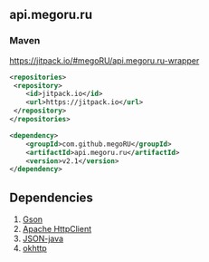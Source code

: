 ## api.megoru.ru

### Maven

https://jitpack.io/#megoRU/api.megoru.ru-wrapper

```xml
<repositories>
 <repository>
	<id>jitpack.io</id>
	<url>https://jitpack.io</url>
 </repository>
</repositories>

<dependency>
    <groupId>com.github.megoRU</groupId>
    <artifactId>api.megoru.ru</artifactId>
    <version>v2.1</version>
</dependency>

```

## Dependencies

1. [Gson](https://github.com/google/gson)
2. [Apache HttpClient](https://github.com/apache/httpcomponents-client)
3. [JSON-java](https://github.com/stleary/JSON-java)
4. [okhttp](https://github.com/square/okhttp)
